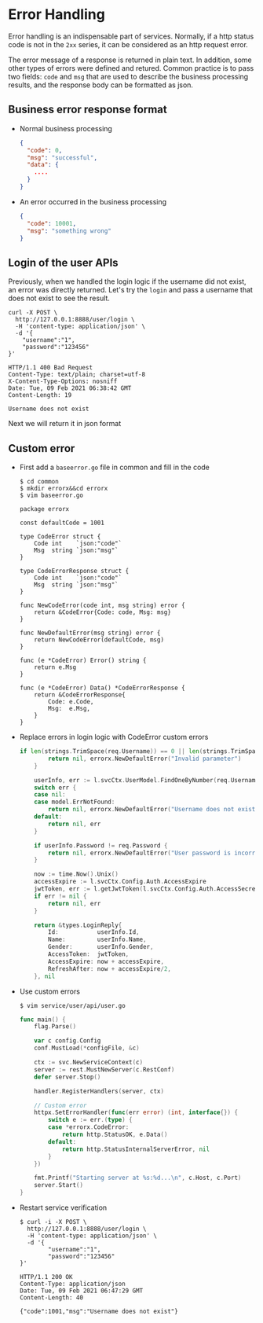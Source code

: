 # Error Handling

Error handling is an indispensable part of services. Normally, if a http status code is not in the `2xx` series, it can be considered as an http request error.

The error message of a response is returned in plain text. In addition, some other types of errors were defined and retured. Common practice is to pass two fields: `code` and `msg` that are used to describe the business processing results, and the response body can be formatted as json.

## Business error response format

* Normal business processing
    ```json
    {
      "code": 0,
      "msg": "successful",
      "data": {
        ....
      }
    }
    ```

* An error occurred in the business processing 
    ```json
    {
      "code": 10001,
      "msg": "something wrong"
    }
    ```

## Login of the user APIs 
Previously, when we handled the login logic if the username did not exist, an error was directly returned. Let's try the `login` and pass a username that does not exist to see the result.

```shell
curl -X POST \
  http://127.0.0.1:8888/user/login \
  -H 'content-type: application/json' \
  -d '{
	"username":"1",
	"password":"123456"
}'
```
```text
HTTP/1.1 400 Bad Request
Content-Type: text/plain; charset=utf-8
X-Content-Type-Options: nosniff
Date: Tue, 09 Feb 2021 06:38:42 GMT
Content-Length: 19

Username does not exist
```
Next we will return it in json format

## Custom error
* First add a `baseerror.go` file in common and fill in the code
    ```shell
    $ cd common
    $ mkdir errorx&&cd errorx
    $ vim baseerror.go
    ```
    ```goalng
    package errorx
    
    const defaultCode = 1001
    
    type CodeError struct {
        Code int    `json:"code"`
        Msg  string `json:"msg"`
    }
    
    type CodeErrorResponse struct {
        Code int    `json:"code"`
        Msg  string `json:"msg"`
    }
    
    func NewCodeError(code int, msg string) error {
        return &CodeError{Code: code, Msg: msg}
    }
    
    func NewDefaultError(msg string) error {
        return NewCodeError(defaultCode, msg)
    }
    
    func (e *CodeError) Error() string {
        return e.Msg
    }
    
    func (e *CodeError) Data() *CodeErrorResponse {
        return &CodeErrorResponse{
            Code: e.Code,
            Msg:  e.Msg,
        }
    }
    
    ```

* Replace errors in login logic with CodeError custom errors
    ```go
    if len(strings.TrimSpace(req.Username)) == 0 || len(strings.TrimSpace(req.Password)) == 0 {
            return nil, errorx.NewDefaultError("Invalid parameter")
        }
    
        userInfo, err := l.svcCtx.UserModel.FindOneByNumber(req.Username)
        switch err {
        case nil:
        case model.ErrNotFound:
            return nil, errorx.NewDefaultError("Username does not exist")
        default:
            return nil, err
        }
    
        if userInfo.Password != req.Password {
            return nil, errorx.NewDefaultError("User password is incorrect")
        }
    
        now := time.Now().Unix()
        accessExpire := l.svcCtx.Config.Auth.AccessExpire
        jwtToken, err := l.getJwtToken(l.svcCtx.Config.Auth.AccessSecret, now, l.svcCtx.Config.Auth.AccessExpire, userInfo.Id)
        if err != nil {
            return nil, err
        }
    
        return &types.LoginReply{
            Id:           userInfo.Id,
            Name:         userInfo.Name,
            Gender:       userInfo.Gender,
            AccessToken:  jwtToken,
            AccessExpire: now + accessExpire,
            RefreshAfter: now + accessExpire/2,
        }, nil
    ```

* Use custom errors
    ```shell
    $ vim service/user/api/user.go
    ```
    ```go
    func main() {
        flag.Parse()
    
        var c config.Config
        conf.MustLoad(*configFile, &c)
    
        ctx := svc.NewServiceContext(c)
        server := rest.MustNewServer(c.RestConf)
        defer server.Stop()
    
        handler.RegisterHandlers(server, ctx)
    
        // Custom error
        httpx.SetErrorHandler(func(err error) (int, interface{}) {
            switch e := err.(type) {
            case *errorx.CodeError:
                return http.StatusOK, e.Data()
            default:
                return http.StatusInternalServerError, nil
            }
        })
    
        fmt.Printf("Starting server at %s:%d...\n", c.Host, c.Port)
        server.Start()
    }
    ```
* Restart service verification
    ```shell
    $ curl -i -X POST \
      http://127.0.0.1:8888/user/login \
      -H 'content-type: application/json' \
      -d '{
            "username":"1",
            "password":"123456"
    }'
    ```
    ```text
    HTTP/1.1 200 OK
    Content-Type: application/json
    Date: Tue, 09 Feb 2021 06:47:29 GMT
    Content-Length: 40
    
    {"code":1001,"msg":"Username does not exist"}
    ```
